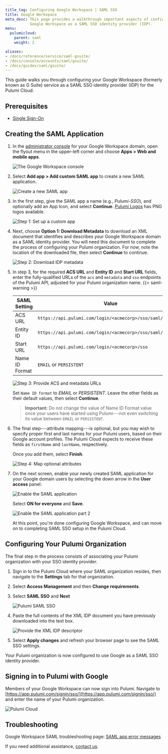 ```yaml
---
title_tag: Configuring Google Workspace | SAML SSO
title: Google Workspace
meta_desc: This page provides a walkthrough important aspects of configuring
           Google Workspace as a SAML SSO identity provider (IDP).
menu:
  pulumicloud:
    parent: saml
    weight: 2

aliases:
- /docs/reference/service/saml-gsuite/
- /docs/console/accounts/saml/gsuite/
- /docs/guides/saml/gsuite/
---
```


This guide walks you through configuring your Google Workspace (formerly known as G Suite) service as a SAML SSO identity provider
(IDP) for the Pulumi Cloud.

## Prerequisites

- [Single Sign-On](/docs/guides/saml/sso/)

## Creating the SAML Application

1. In the [administrator console](https://admin.google.com/) for your Google Workspace domain, open the flyout menu
in the upper-left corner and choose **Apps &gt; Web and mobile apps**.

    ![The Google Workspace console](/images/docs/reference/service/saml-gsuite/gsuite-console.png)

1. Select **Add app &gt; Add custom SAML app** to create a new SAML application.

    ![Create a new SAML app](/images/docs/reference/service/saml-gsuite/gsuite-apps-empty.png)

1. In the first step, give the SAML app a name (e.g., *Pulumi-SSO*), and optionally add an App Icon, and select **Continue**. [Pulumi Logos](https://www.pulumi.com/brand/) has PNG logos available.

    ![Step 1: Set up a custom app](/images/docs/reference/service/saml-gsuite/gsuite-dialog-step-1.png)

1. Next, choose **Option 1: Download Metadata** to download an XML document that identifies
and describes your Google Workspace domain as a SAML identity provider. You will need this document
to complete the process of configuring your Pulumi organization. For now, note the location of
the downloaded file, then select **Continue** to continue.

    ![Step 2: Download IDP metadata](/images/docs/reference/service/saml-gsuite/gsuite-dialog-step-2.png)

1. In step 3, for the required **ACS URL** and **Entity ID** and **Start URL** fields, enter the fully-qualified
URLs of the `acs` and `metadata` and `sso` endpoints of the Pulumi API, adjusted for your Pulumi organization name.
{{< saml-warning >}}

    | SAML Setting | Value    |
    | --------------- | ----- |
    | ACS URL | `https://api.pulumi.com/login/<acmecorp>/sso/saml/acs` |
    | Entity ID | `https://api.pulumi.com/login/<acmecorp>/sso/saml/metadata` |
    | Start URL | `https://api.pulumi.com/login/<acmecorp>/sso` |
    | Name ID Format | `EMAIL` or `PERSISTENT` |

    ![Step 3: Provide ACS and metadata URLs](/images/docs/reference/service/saml-gsuite/gsuite-dialog-step-3.png)

    Set `Name ID format` to *EMAIL* or *PERSISTENT*. Leave the other fields as their default values, then select **Continue**.
    > **Important:** Do not change the value of Name ID Format value once your users have started using Pulumi---not even switching its value between `EMAIL` or `PERSISTENT`.

1. The final step---attribute mapping---is optional, but you may wish to specify proper
first and last names for your Pulumi users, based on their Google account profiles. The Pulumi Cloud
expects to receive these fields as `firstName` and `lastName`, respectively.

    Once you add them, select **Finish**.

    ![Step 4: Map optional attributes](/images/docs/reference/service/saml-gsuite/gsuite-dialog-step-4.png)

1. On the next screen, enable your newly created SAML application for your Google
domain users by selecting the down arrow in the **User access** panel:

    ![Enable the SAML application](/images/docs/reference/service/saml-gsuite/gsuite-app-enable.png)

   Select **ON for everyone** and **Save**.

    ![Enable the SAML application part 2](/images/docs/reference/service/saml-gsuite/gsuite-app-enable-2.png)

   At this point, you're done configuring Google Workspace, and can move on to completing SAML SSO setup in
   the Pulumi Cloud.

## Configuring Your Pulumi Organization

The final step in the process consists of associating your Pulumi organization with your SSO identity
provider.

1. Sign in to the Pulumi Cloud where your SAML organization resides, then navigate to the **Settings** tab for that
organization.

1. Select **Access Management** and then **Change requirements**.

1. Select **SAML SSO** and **Next**

     ![Pulumi SAML SSO](/images/docs/reference/service/saml-gsuite/pulumi-enable-saml-sso.png)

1. Paste the full contents of the XML IDP document you have previously downloaded into the text box.

    ![Provide the XML IDP descriptor](/images/docs/reference/service/saml-gsuite/pulumi-load-sso-xml.png)

1. Select **Apply changes** and refresh your browser page to see the SAML SSO settings.

Your Pulumi organization is now configured to use Google as a SAML SSO identity provider.

## Signing in to Pulumi with Google

Members of your Google Workspace can now sign into Pulumi. Navigate to
[https://app.pulumi.com/signin/sso/](https://app.pulumi.com/signin/sso/) and enter the
name of your Pulumi organization.

![Pulumi Cloud](/images/docs/reference/service/saml-gsuite/pulumi-console-signin.png)

## Troubleshooting

Google Workspace SAML troubleshooting page: [SAML app error messages](https://support.google.com/a/answer/6301076)

If you need additional assistance, [contact us](/about#contact-us).
